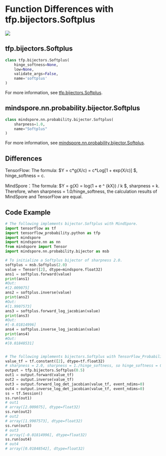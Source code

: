 # Function Differences with tfp.bijectors.Softplus

<a href="https://gitee.com/mindspore/docs/blob/master/docs/mindspore/migration_guide/source_en/api_mapping/tensorflow_probability_diff/BijectorSoftplus.md" target="_blank"><img src="https://gitee.com/mindspore/docs/raw/master/resource/_static/logo_source_en.png"></a>

## tfp.bijectors.Softplus

```python
class tfp.bijectors.Softplus(
    hinge_softness=None,
    low=None,
    validate_args=False,
    name='softplus'
)
```

For more information, see [tfp.bijectors.Softplus](http://www.tensorflow.org/probability/api_docs/python/tfp/bijectors/Softplus).

## mindspore.nn.probability.bijector.Softplus

```python
class mindspore.nn.probability.bijector.Softplus(
    sharpness=1.0,
    name="Softplus"
)
```

For more information, see [mindspore.nn.probability.bijector.Softplus](https://www.mindspore.cn/docs/api/en/master/api_python/nn_probability/mindspore.nn.probability.bijector.Softplus.html).

## Differences

TensorFlow: The formula: $Y = c\*g(X/c) = c\*Log[1 + exp(X/c)] $, hinge_softness = c.

MindSpore：The formula: $Y = g(X) = log(1 + e ^ {kX}) / k $, sharpness = k. Therefore, when sharpness = 1.0/hinge_softness, the calculation results of MindSpore and TensorFlow are equal.

## Code Example

```python
# The following implements bijector.Softplus with MindSpore.
import tensorflow as tf
import tensorflow_probability.python as tfp
import mindspore
import mindspore.nn as nn
from mindspore import Tensor
import mindspore.nn.probability.bijector as msb

# To initialize a Softplus bijector of sharpness 2.0.
softplus = msb.Softplus(2.0)
value = Tensor([2], dtype=mindspore.float32)
ans1 = softplus.forward(value)
print(ans1)
#Out:
#[2.009075]
ans2 = softplus.inverse(value)
print(ans2)
#Out:
#[1.9907573]
ans3 = softplus.forward_log_jacobian(value)
print(ans3)
#Out:
#[-0.01814996]
ans4 = softplus.inverse_log_jacobian(value)
print(ans4)
#Out:
#[0.01848531]


# The following implements bijectors.Softplus with TensorFlow_Probability.
value_tf = tf.constant([2], dtype=tf.float32)
# sharpness = 2.0, sharpness = 1./hinge_softness, so hinge_softness = 0.5
output = tfp.bijectors.Softplus(0.5)
out1 = output.forward(value_tf)
out2 = output.inverse(value_tf)
out3 = output.forward_log_det_jacobian(value_tf, event_ndims=0)
out4 = output.inverse_log_det_jacobian(value_tf, event_ndims=0)
ss = tf.Session()
ss.run(out1)
# out1
# array([2.009075], dtype=float32)
ss.run(out2)
# out2
# array([1.9907573], dtype=float32)
ss.run(out3)
# out3
# array([-0.01814996], dtype=float32)
ss.run(out4)
# out4
# array([0.01848542], dtype=float32)
```
